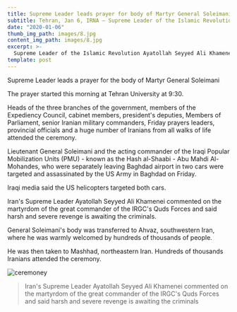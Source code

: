 ```yaml
---
title: Supreme Leader leads prayer for body of Martyr General Soleimani
subtitle: Tehran, Jan 6, IRNA – Supreme Leader of the Islamic Revolution Ayatollah Seyyed Ali Khamenei on Monday led mass prayers for the beloved Martyr Lieutenant-General Qasem Soleimani.
date: "2020-01-06"
thumb_img_path: images/8.jpg
content_img_path: images/8.jpg
excerpt: >-
  Supreme Leader of the Islamic Revolution Ayatollah Seyyed Ali Khamenei on Monday led mass prayers for the beloved Martyr Lieutenant-General Qasem Soleimani.
template: post
---
```


 <!-- #1: Embed through web URL -->
<!-- `youtube:nG5TXyyaeDs` -->

Supreme Leader leads a prayer for the body of Martyr General Soleimani

The prayer started this morning at Tehran University at 9:30.

Heads of the three branches of the government, members of the Expediency Council, cabinet members, president's deputies, Members of Parliament, senior Iranian military commanders, Friday prayers leaders, provincial officials and a huge number of Iranians from all walks of life attended the ceremony.

Lieutenant General Soleimani and the acting commander of the Iraqi Popular Mobilization Units (PMU) - known as the Hash al-Shaabi - Abu Mahdi Al-Mohandes, who were separately leaving Baghdad airport in two cars were targeted and assassinated by the US Army in Baghdad on Friday.

Iraqi media said the US helicopters targeted both cars.

Iran's Supreme Leader Ayatollah Seyyed Ali Khamenei commented on the martyrdom of the great commander of the IRGC's Quds Forces and said harsh and severe revenge is awaiting the criminals.

General Soleimani's body was transferred to Ahvaz, southwestern Iran, where he was warmly welcomed by hundreds of thousands of people.

He was then taken to Mashhad, northeastern Iran. Hundreds of thousands Iranians attended the ceremony.

![ceremoney](/images/10.jpg)

> Iran's Supreme Leader Ayatollah Seyyed Ali Khamenei commented on the martyrdom of the great commander of the IRGC's Quds Forces and said harsh and severe revenge is awaiting the criminals
